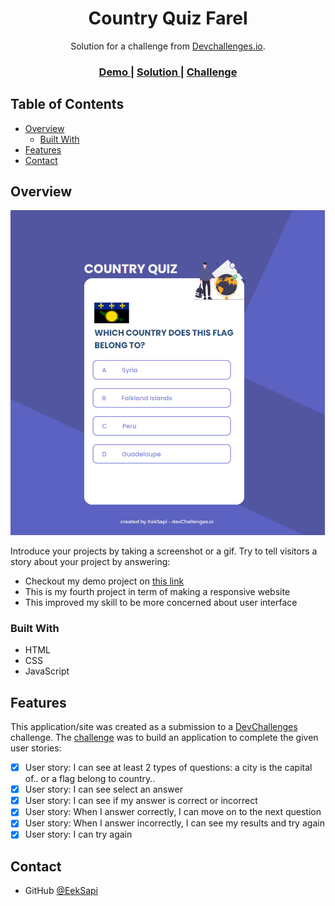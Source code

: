 <!-- Please update value in the {}  -->

<h1 align="center">Country Quiz Farel</h1>

<div align="center">
   Solution for a challenge from  <a href="http://devchallenges.io" target="_blank">Devchallenges.io</a>.
</div>

<div align="center">
  <h3>
    <a href="https://cool-syrniki-c6e18e.netlify.app/">
      Demo
    </a>
    <span> | </span>
    <a href="https://github.com/EekSapi/Country-Quiz">
      Solution
    </a>
    <span> | </span>
    <a href="https://devchallenges.io/challenges/Bu3G2irnaXmfwQ8sZkw8">
      Challenge
    </a>
  </h3>
</div>

<!-- TABLE OF CONTENTS -->

## Table of Contents

- [Overview](#overview)
  - [Built With](#built-with)
- [Features](#features)
- [Contact](#contact)

<!-- OVERVIEW -->

## Overview

![screenshot](https://github.com/EekSapi/Country-Quiz/blob/082f117b1f1f0287af78df37d9cdc27618bf5352/ss.png)

Introduce your projects by taking a screenshot or a gif. Try to tell visitors a story about your project by answering:

- Checkout my demo project on <a href="https://cool-syrniki-c6e18e.netlify.app/">this link</a>
- This is my fourth project in term of making a responsive website
- This improved my skill to be more concerned about user interface

### Built With

<!-- This section should list any major frameworks that you built your project using. Here are a few examples.-->

- HTML
- CSS
- JavaScript

## Features

<!-- List the features of your application or follow the template. Don't share the figma file here :) -->

This application/site was created as a submission to a [DevChallenges](https://devchallenges.io/challenges) challenge. The [challenge](https://devchallenges.io/challenges/Bu3G2irnaXmfwQ8sZkw8) was to build an application to complete the given user stories:
- [x] User story: I can see at least 2 types of questions: a city is the capital of.. or a flag belong to country..
- [x] User story: I can see select an answer
- [x] User story: I can see if my answer is correct or incorrect
- [x] User story: When I answer correctly, I can move on to the next question
- [x] User story: When I answer incorrectly, I can see my results and try again
- [x] User story: I can try again

## Contact

- GitHub [@EekSapi](https://github.com/Eeksapi)
